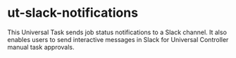 # ut-slack-notifications
This Universal Task sends job status notifications to a Slack channel. It also enables users to send interactive messages in Slack for Universal Controller manual task approvals.
